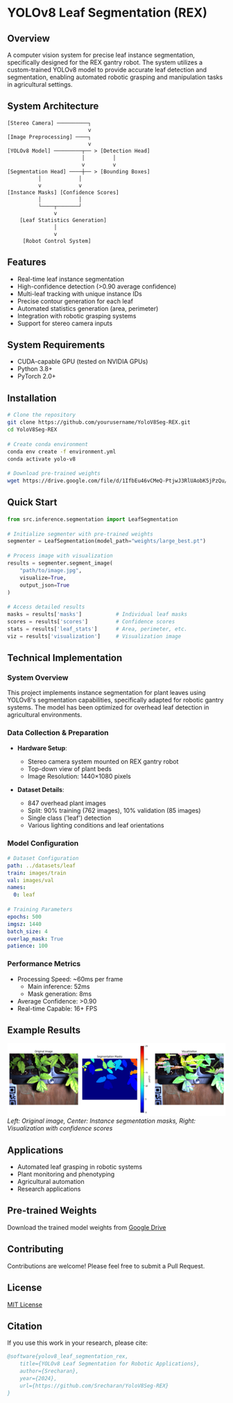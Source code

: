 # YOLOv8 Leaf Segmentation (REX)

## Overview
A computer vision system for precise leaf instance segmentation, specifically designed for the REX gantry robot. The system utilizes a custom-trained YOLOv8 model to provide accurate leaf detection and segmentation, enabling automated robotic grasping and manipulation tasks in agricultural settings.

## System Architecture

```
[Stereo Camera] ──────────┐
                          v
[Image Preprocessing] ────┐
                          v
[YOLOv8 Model] ─────────┬── > [Detection Head]
                        │         │
                        v         v
[Segmentation Head] ────┼── > [Bounding Boxes]
          │            │
          v            v
[Instance Masks] [Confidence Scores]
          │            │
          └────┬───────┘
               v
    [Leaf Statistics Generation]
               │
               v
     [Robot Control System]
```

## Features
- Real-time leaf instance segmentation
- High-confidence detection (>0.90 average confidence)
- Multi-leaf tracking with unique instance IDs
- Precise contour generation for each leaf
- Automated statistics generation (area, perimeter)
- Integration with robotic grasping systems
- Support for stereo camera inputs

## System Requirements
- CUDA-capable GPU (tested on NVIDIA GPUs)
- Python 3.8+
- PyTorch 2.0+

## Installation

```bash
# Clone the repository
git clone https://github.com/yourusername/YoloV8Seg-REX.git
cd YoloV8Seg-REX

# Create conda environment
conda env create -f environment.yml
conda activate yolo-v8

# Download pre-trained weights
wget https://drive.google.com/file/d/1IfbEu46vCMeQ-PtjwJ3RlUAobK5jPzQu/view?usp=drive_link -O weights/large_best.pt
```

## Quick Start

```python
from src.inference.segmentation import LeafSegmentation

# Initialize segmenter with pre-trained weights
segmenter = LeafSegmentation(model_path="weights/large_best.pt")

# Process image with visualization
results = segmenter.segment_image(
    "path/to/image.jpg",
    visualize=True,
    output_json=True
)

# Access detailed results
masks = results['masks']           # Individual leaf masks
scores = results['scores']         # Confidence scores
stats = results['leaf_stats']      # Area, perimeter, etc.
viz = results['visualization']     # Visualization image
```

## Technical Implementation

### System Overview
This project implements instance segmentation for plant leaves using YOLOv8's segmentation capabilities, specifically adapted for robotic gantry systems. The model has been optimized for overhead leaf detection in agricultural environments.

### Data Collection & Preparation
- **Hardware Setup**:
  - Stereo camera system mounted on REX gantry robot
  - Top-down view of plant beds
  - Image Resolution: 1440×1080 pixels

- **Dataset Details**:
  - 847 overhead plant images
  - Split: 90% training (762 images), 10% validation (85 images)
  - Single class ('leaf') detection
  - Various lighting conditions and leaf orientations

### Model Configuration
```yaml
# Dataset Configuration
path: ../datasets/leaf  
train: images/train
val: images/val
names:
  0: leaf

# Training Parameters
epochs: 500
imgsz: 1440
batch_size: 4
overlap_mask: True
patience: 100
```

### Performance Metrics
- Processing Speed: ~60ms per frame
  - Main inference: 52ms
  - Mask generation: 8ms
- Average Confidence: >0.90
- Real-time Capable: 16+ FPS

## Example Results
![Leaf Segmentation Example](examples/results/left_rect27_results.png)
*Left: Original image, Center: Instance segmentation masks, Right: Visualization with confidence scores*

## Applications
- Automated leaf grasping in robotic systems
- Plant monitoring and phenotyping
- Agricultural automation
- Research applications

## Pre-trained Weights
Download the trained model weights from [Google Drive](https://drive.google.com/file/d/1IfbEu46vCMeQ-PtjwJ3RlUAobK5jPzQu/view?usp=drive_link)

## Contributing
Contributions are welcome! Please feel free to submit a Pull Request.

## License
[MIT License](LICENSE)

## Citation
If you use this work in your research, please cite:
```bibtex
@software{yolov8_leaf_segmentation_rex,
    title={YOLOv8 Leaf Segmentation for Robotic Applications},
    author={Srecharan},
    year={2024},
    url={https://github.com/Srecharan/YoloV8Seg-REX}
}
```
